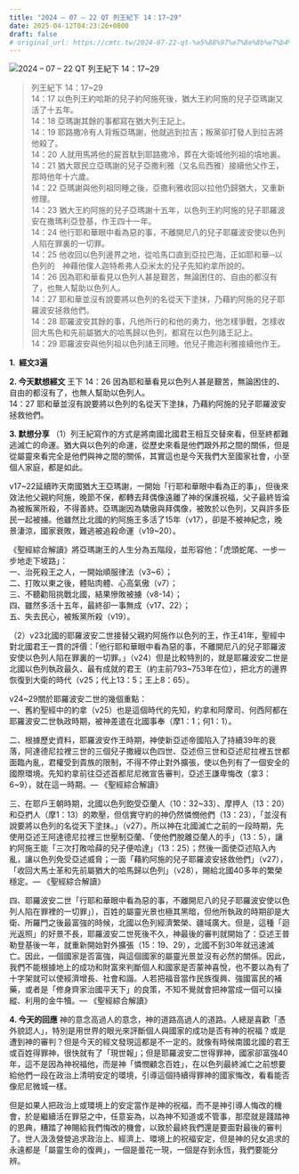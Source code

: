 ```yaml
---
title: "2024 – 07 – 22 QT 列王紀下 14：17~29"
date: 2025-04-12T04:23:26+0800
draft: false
# original_url: https://cmtc.tw/2024-07-22-qt-%e5%88%97%e7%8e%8b%e7%b4%80%e4%b8%8b-14%ef%bc%9a1729
---
```


![2024 – 07 – 22 QT 列王紀下 14：17\~29](/images/qt.jpg  "2024 – 07 – 22 QT 列王紀下 14：17\~29")

> 列王紀下 14：17\~29  
> 14：17 以色列王約哈斯的兒子約阿施死後，猶大王約阿施的兒子亞瑪謝又活了十五年。  
> 14：18 亞瑪謝其餘的事都寫在猶大列王記上。  
> 14：19 耶路撒冷有人背叛亞瑪謝，他就逃到拉吉；叛黨卻打發人到拉吉將他殺了。  
> 14：20 人就用馬將他的屍首馱到耶路撒冷，葬在大衛城他列祖的墳地裏。  
> 14：21 猶大眾民立亞瑪謝的兒子亞撒利雅（又名烏西雅）接續他父作王，那時他年十六歲。  
> 14：22 亞瑪謝與他列祖同睡之後，亞撒利雅收回以拉他仍歸猶大，又重新修理。  
> 14：23 猶大王約阿施的兒子亞瑪謝十五年，以色列王約阿施的兒子耶羅波安在撒瑪利亞登基，作王四十一年。  
> 14：24 他行耶和華眼中看為惡的事，不離開尼八的兒子耶羅波安使以色列人陷在罪裏的一切罪。  
> 14：25 他收回以色列邊界之地，從哈馬口直到亞拉巴海，正如耶和華─以色列的　神藉他僕人迦特希弗人亞米太的兒子先知約拿所說的。  
> 14：26 因為耶和華看見以色列人甚是艱苦，無論困住的、自由的都沒有了，也無人幫助以色列人。  
> 14：27 耶和華並沒有說要將以色列的名從天下塗抹，乃藉約阿施的兒子耶羅波安拯救他們。  
> 14：28 耶羅波安其餘的事，凡他所行的和他的勇力，他怎樣爭戰，怎樣收回大馬色和先前屬猶大的哈馬歸以色列，都寫在以色列諸王記上。  
> 14：29 耶羅波安與他列祖以色列諸王同睡。他兒子撒迦利雅接續他作王。

**1.  經文3遍**

**2. 今天默想經文**
王下 14：26 因為耶和華看見以色列人甚是艱苦，無論困住的、自由的都沒有了，也無人幫助以色列人。  
14：27 耶和華並沒有說要將以色列的名從天下塗抹，乃藉約阿施的兒子耶羅波安拯救他們。

**3. 默想分享**
（1）列王紀寫作的方式是將南國北國君王相互交替來看，但至終都難逃滅亡的命運。猶大與以色列的命運，從歷史來看是他們跟外邦之間的關係，但是從屬靈來看完全是他們與神之間的關係，其實這也是今天我們大至國家社會，小至個人家庭，都是如此。

v17\~22延續昨天南國猶大王亞瑪謝，一開始「行耶和華眼中看為正的事」，但後來效法他父親約阿施，晚節不保，都轉去拜偶像遠離了神的保護祝福，父子最終皆淪為被叛黨所殺，不得善終。亞瑪謝因為驕傲與拜偶像，被敗於以色列，又與許多臣民一起被擄。他雖然比北國的約阿施王多活了15年（v17），卻是不被神紀念，晚景淒涼，國家衰敗，難逃被追殺命運（v19\~20）。

《聖經綜合解讀》將亞瑪謝王的人生分為五階段，並形容他：「虎頭蛇尾、一步一步地走下坡路」：  
一、治死殺王之人，一開始順服律法（v3\~6）；  
二、打敗以東之後，體貼肉體、心高氣傲（v7）；  
三、不聽勸阻挑戰北國，結果慘敗被擄（v8-14）；  
四、雖然多活十五年，最終卻一事無成（v17、22）；  
五、失去民心，被叛黨所殺（v19）。

（2）v23北國的耶羅波安二世接替父親約阿施作以色列的王，作王41年，聖經中對北國君王一貫的評價：「他行耶和華眼中看為惡的事，不離開尼八的兒子耶羅波安使以色列人陷在罪裏的一切罪。」（v24）但是比較特別的，就是耶羅波安二世是北國以色列執政最久、最有成就的君王（約主前793\~753年在位），把北方的邊界恢復到大衛的時代（v25；代上13：5；王上8：65）。

v24\~29關於耶羅波安二世的幾個重點：  
一、舊約聖經中的約拿（v25）也是這個時代的先知，約拿和阿摩司、何西阿都在耶羅波安二世執政時期，被神差遣在北國事奉（摩1：1；何1：1）。

二、根據歷史資料，耶羅波安作王時期，神使新亞述帝國陷入了持續39年的衰落，阿達德尼拉裡三世的三個兒子撒縵以色四世、亞述但三世和亞述尼拉裡五世都面臨內亂，君權受到貴族的限制，不得不停止對外擴張，使以色列有了一個安全的國際環境。先知約拿前往亞述首都尼尼微宣告審判，亞述王謙卑悔改（拿3：6\~9），就在這一時期。— 《聖經綜合解讀》

三、在耶戶王朝時期，北國以色列飽受亞蘭人（10：32\~33）、摩押人（13：20）和亞捫人（摩1：13）的欺壓，但信實守約的神仍然憐憫他們（13：23），「並沒有說要將以色列的名從天下塗抹。」（v27）。所以神在北國滅亡之前的一段時期，先使用亞述王阿達德尼拉裡三世壓制亞蘭、「使他們脫離亞蘭人的手」（13：5），讓約阿施王能「三次打敗哈薛的兒子便哈達」（13：25）；然後一面使亞述陷入內亂，讓以色列免受亞述威脅；一面「藉約阿施的兒子耶羅波安拯救他們」（v27），「收回大馬士革和先前屬猶大的哈馬歸以色列」（v28），賜給北國40多年的繁榮穩定。— 《聖經綜合解讀》

四、耶羅波安二世「行耶和華眼中看為惡的事，不離開尼八的兒子耶羅波安使以色列人陷在罪裡的一切罪」），百姓的屬靈光景也極其黑暗，但他所執政的時期卻是大衛、所羅門之後最富強的時候，北國以色列經濟繁榮、疆域廣大。但是，這種「迴光返照」的好景不長，耶羅波安二世死後不久，神最後的審判就開始了：亞述王普勒登基後一年，就重新開始對外擴張（15：19、29），北國不到30年就迅速滅亡。因此，一個國家是否富強，與這個國家的屬靈光景並沒有必然的關係。因此，我們不能根據地上的成功和財富來判斷個人和國家是否蒙神喜悅，也不要以為有了十字架就可以使經濟增長、社會和諧。人若把福音當作民族復興、強國富民的補藥，或者是「修身齊家治國平天下」的良策，不知不覺就會把神當成一個可以操縱、利用的金牛犢。— 《聖經綜合解讀》

**4. 今天的回應**
神的意念高過人的意念，神的道路高過人的道路。人總是喜歡「憑外貌認人」，特別是用世界的眼光來評斷個人與國家的成功是否有神的祝福？或是遭到神的審判？但是今天的經文發現這都是不一定的。就像有時候南國北國的君王或百姓得罪神，很快就有了「現世報」；但是耶羅波安二世得罪神，國家卻富強40年，這不是因為神祝福他，而是神「憐憫顧念百姓」，在以色列最終滅亡之前想要給他們一段在政治上清明安定的環境，引導這個持續得罪神的國家悔改，看看能否像尼尼微城一樣。

但是如果人把政治上或環境上的安定當作是神的祝福，而不是神引導人悔改的機會，於是繼續活在罪惡之中，任意妄為，以為神不知道或不管事，那麼就是踐踏神的恩典，糟踏了神賜給我們悔改的機會，以致於最終我們還是要面對最後的審判了。世人汲汲營營追求政治上、經濟上、環境上的祝福安定，但是神的兒女追求的永遠都是「屬靈生命的復興」，一個是曇花一現，一個是存到永恆，我們要能分辨。

